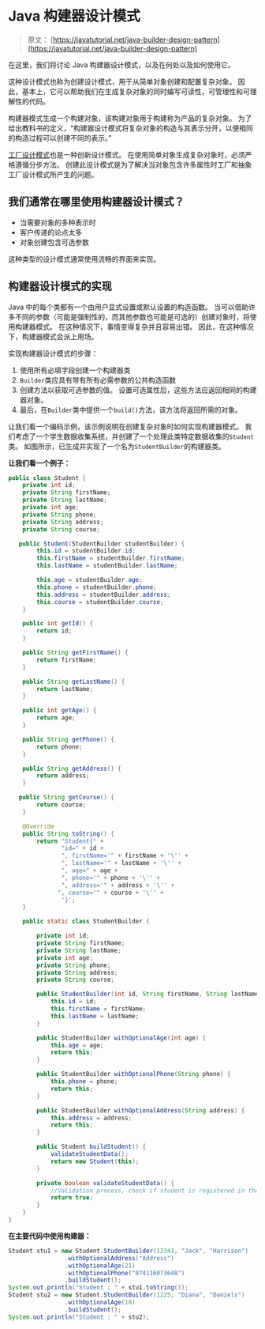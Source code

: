 # Java 构建器设计模式

> 原文： [https://javatutorial.net/java-builder-design-pattern](https://javatutorial.net/java-builder-design-pattern)

在这里，我们将讨论 Java 构建器设计模式，以及在何处以及如何使用它。

这种设计模式也称为创建设计模式，用于从简单对象创建和配置复杂对象。 因此，基本上，它可以帮助我们在生成复杂对象的同时编写可读性，可管理性和可理解性的代码。

构建器模式生成一个构建对象，该构建对象用于构建称为产品的复杂对象。 为了给出教科书的定义，“构建器设计模式将复杂对象的构造与其表示分开，以便相同的构造过程可以创建不同的表示。”

[工厂设计模式](https://javatutorial.net/java-factory-design-pattern)也是一种创新设计模式。 在使用简单对象生成复杂对象时，必须严格遵循分步方法。 创建此设计模式是为了解决当对象包含许多属性时工厂和抽象工厂设计模式所产生的问题。

## 我们通常在哪里使用构建器设计模式？

*   当需要对象的多种表示时
*   客户传递的论点太多
*   对象创建包含可选参数

这种类型的设计模式通常使用流畅的界面来实现。

## 构建器设计模式的实现

Java 中的每个类都有一个由用户显式设置或默认设置的构造函数。 当可以借助许多不同的参数（可能是强制性的，而其他参数也可能是可选的）创建对象时，将使用构建器模式。 在这种情况下，事情变得复杂并且容易出错。 因此，在这种情况下，构建器模式会派上用场。

实现构建器设计模式的步骤：

1.  使用所有必填字段创建一个构建器类
2.  `Builder`类应具有带有所有必需参数的公共构造函数
3.  创建方法以获取可选参数的值。 设置可选属性后，这些方法应返回相同的构建器对象。
4.  最后，在`Builder`类中提供一个`build()`方法，该方法将返回所需的对象。

让我们看一个编码示例，该示例说明在创建复杂对象时如何实现构建器模式。 我们考虑了一个学生数据收集系统，并创建了一个处理此类特定数据收集的`Student`类。 如图所示，已生成并实现了一个名为`StudentBuilder`的构建器类。

**让我们看一个例子：**

```java
public class Student {
    private int id;
    private String firstName;
    private String lastName;
    private int age;
    private String phone;
    private String address;
    private String course;

   public Student(StudentBuilder studentBuilder) {
        this.id = studentBuilder.id;
        this.firstName = studentBuilder.firstName;
        this.lastName = studentBuilder.lastName;

        this.age = studentBuilder.age;
        this.phone = studentBuilder.phone;
        this.address = studentBuilder.address;
        this.course = studentBuilder.course;
    }

    public int getId() {
        return id;
    }

    public String getFirstName() {
        return firstName;
    }

    public String getLastName() {
        return lastName;
    }

    public int getAge() {
        return age;
    }

    public String getPhone() {
        return phone;
    }

    public String getAddress() {
        return address;
    }

   public String getCourse() {
        return course;
    }

    @Override
    public String toString() {
        return "Student{" +
               "id=" + id +
               ", firstName='" + firstName + '\'' +
               ", lastName='" + lastName + '\'' +
               ", age=" + age +
               ", phone='" + phone + '\'' +
               ", address='" + address + '\'' +
              ", course='" + course + '\'' +
               '}';
    }

    public static class StudentBuilder {

        private int id;
        private String firstName;
        private String lastName;
        private int age;
        private String phone;
        private String address;
        private String course;

        public StudentBuilder(int id, String firstName, String lastName) {
            this.id = id;
            this.firstName = firstName;
            this.lastName = lastName;
        }

        public StudentBuilder withOptionalAge(int age) {
            this.age = age;
            return this;
        }

        public StudentBuilder withOptionalPhone(String phone) {
            this.phone = phone;
            return this;
        }

        public StudentBuilder withOptionalAddress(String address) {
            this.address = address;
            return this;
        }

        public Student buildStudent() {
            validateStudentData();
            return new Student(this);
        }

        private boolean validateStudentData() {
            //Validation process, check if student is registered in the database
            return true;
        }
    }
}

```

**在主要代码中使用构建器：**

```java
Student stu1 = new Student.StudentBuilder(12341, "Jack", "Harrison")
                .withOptionalAddress("Address")
                .withOptionalAge(21)
                .withOptionalPhone("874116073648")
                .buildStudent();
System.out.println("Student : " + stu1.toString());
Student stu2 = new Student.StudentBuilder(1225, "Diana", "Daniels")
                .withOptionalAge(18)
                .buildStudent();
System.out.println("Student : " + stu2);

```